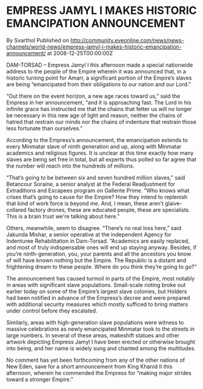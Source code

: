 # EMPRESS JAMYL I MAKES HISTORIC EMANCIPATION ANNOUNCEMENT
By Svarthol
Published on http://community.eveonline.com/news/news-channels/world-news/empress-jamyl-i-makes-historic-emancipation-announcement/ at 2008-12-25T00:00:00Z

DAM-TORSAD – Empress Jamyl I this afternoon made a special nationwide address to the people of the Empire wherein it was announced that, in a historic turning point for Amarr, a significant portion of the Empire’s slaves are being “emancipated from their obligations to our nation and our Lord.”

“Out there on the event horizon, a new age races toward us,” said the Empress in her announcement, “and it is approaching fast. The Lord in his infinite grace has instructed me that the chains that fetter us will no longer be necessary in this new age of light and reason, neither the chains of hatred that restrain our minds nor the chains of indenture that restrain those less fortunate than ourselves.”

According to the Empress’s announcement, the emancipation extends to every Minmatar slave of ninth generation and up, along with Minmatar academics and religious figures. It is unclear at this time exactly how many slaves are being set free in total, but all experts thus polled so far agree that the number will reach into the hundreds of millions.

“That’s going to be between six and seven hundred million slaves,” said Betancour Soraine, a senior analyst at the Federal Readjustment for Extraditions and Escapees program on Gallente Prime. “Who knows what crises that’s going to cause for the Empire? How they intend to replenish that kind of work force is beyond me. And, I mean, these aren’t glaive-collared factory drones, these are educated people, these are specialists. This is a brain trust we're talking about here.”

Others, meanwhile, seem to disagree. “There’s no real loss here,” said Jakunda Mishar, a senior operative at the independent Agency for Indenturee Rehabilitation in Dam-Torsad. “Academics are easily replaced, and most of truly indispensable ones will end up staying anyway. Besides, if you’re ninth-generation, you, your parents and all the ancestors you know of will have known nothing but the Empire. The Republic is a distant and frightening dream to these people. Where do you think they’re going to go?”

The announcement has caused turmoil in parts of the Empire, most notably in areas with significant slave populations. Small-scale rioting broke out earlier today on some of the Empire’s largest slave colonies, but Holders had been notified in advance of the Empress’s decree and were prepared with additional security measures which mostly sufficed to bring matters under control before they escalated.

Similarly, areas with high-generation slave populations were witness to massive celebrations as newly emancipated Minmatar took to the streets in large numbers. In several of these areas, makeshift statues and other artwork depicting Empress Jamyl I have been erected or otherwise brought into being, and her name is widely sung and chanted among the multitudes.

No comment has yet been forthcoming from any of the other nations of New Eden, save for a short announcement from King Khanid II this afternoon, wherein he commended the Empress for “making major strides toward a stronger Empire.”

&nbsp;

